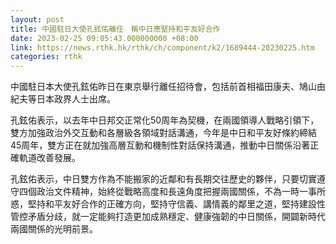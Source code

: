 ```yaml
---
layout: post
title: 中國駐日大使孔鉉佑離任　稱中日應堅持和平友好合作
date: 2023-02-25 09:05:43.000000000 +08:00
link: https://news.rthk.hk/rthk/ch/component/k2/1689444-20230225.htm
categories: rthk
---
```


中國駐日本大使孔鉉佑昨日在東京舉行離任招待會，包括前首相福田康夫、鳩山由紀夫等日本政界人士出席。

孔鉉佑表示，以去年中日邦交正常化50周年為契機，在兩國領導人戰略引領下，雙方加強政治外交互動和各層級各領域對話溝通，今年是中日和平友好條約締結45周年，雙方正在就加強高層互動和機制性對話保持溝通，推動中日關係沿著正確軌道改善發展。

孔鉉佑表示，中日雙方作為不能搬家的近鄰和有長期交往歷史的夥伴，只要切實遵守四個政治文件精神，始終從戰略高度和長遠角度把握兩國關係，不為一時一事所惑，堅持和平友好合作的正確方向，堅持守信義、講情義的鄰里之道，堅持建設性管控矛盾分歧，就一定能夠打造更加成熟穩定、健康強韌的中日關係，開闢新時代兩國關係的光明前景。
